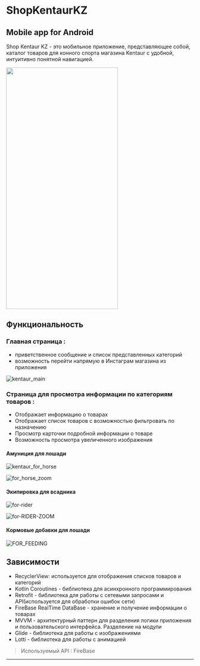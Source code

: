 # ShopKentaurKZ
## Mobile app for Android

Shop Kentaur KZ - это мобильное приложение, представляющее собой, каталог товаров для конного спорта магазина Kentaur с удобной, интуитивно понятной навигацией.

<img src="https://github.com/Ruzanna0207/ShopKentaurKZ/assets/135521897/b924fb54-b113-4cc6-86d0-eb0ed7867a20" width="300" height="650"> 


## Функциональность

### Главная страница : 
+ приветственное сообщение и список представленных категорий
+ возможность перейти напрямую в Инстаграм магазина из приложения

![kentaur_main](https://github.com/Ruzanna0207/ShopKentaurKZ/assets/135521897/fcf6791b-20de-470f-a924-b10108512c3e)

  
### Страница для просмотра информации по категориям товаров : 
* Отображает информацию о товарах
* Отображает список товаров с возможностью фильтровать по назначению
* Просмотр карточки подробной информации о товаре
* Возможность просмотра увеличенного изображения


#### Амуниция для лошади 

![kentaur_for_horse](https://github.com/Ruzanna0207/ShopKentaurKZ/assets/135521897/9676511d-cbb0-4d8c-85e6-66a80bfdd2a5)

![for_horse_zoom](https://github.com/Ruzanna0207/ShopKentaurKZ/assets/135521897/c4d139c5-10d0-4fd9-9801-a0a8b98022ed)


#### Экипировка для всадника

![for-rider](https://github.com/Ruzanna0207/ShopKentaurKZ/assets/135521897/9f7304bf-bf02-429a-ab14-6f58e5b91626)

![for-RIDER-ZOOM](https://github.com/Ruzanna0207/ShopKentaurKZ/assets/135521897/2114cf25-f594-4206-b6ab-89489ddfb5d6)


####  Кормовые добавки для лошади

![FOR_FEEDING](https://github.com/Ruzanna0207/ShopKentaurKZ/assets/135521897/4e667845-56d8-4447-9f0c-95376e710e70)


## Зависимости
+ RecyclerView: используется для отображения списков товаров и категорий
+ Kotlin Coroutines - библиотека для асинхронного программирования
+ Retrofit - библиотека для работы с сетевыми запросами и API(используется для обработки ошибок сети)
+ FireBase RealTime DataBase - хранение и получение информации о товарах
+ MVVM - архитектурный паттерн для разделения логики приложения и пользовательского интерфейса. Разделение на модули
+ Glide - библиотека для работы с изображениями
+ Lotti - библиотека для работы с анимацией

> Используемый API : FireBase
 * * *
